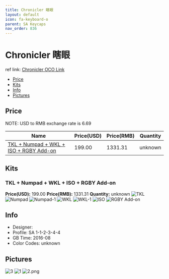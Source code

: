 ```yaml
---
title: Chronicler 瞎眼
layout: default
icon: fa-keyboard-o
parent: SA Keycaps
nav_order: 836
---
```


# Chronicler 瞎眼

ref link: [Chronicler OCO Link](https://www.originativeco.com/products/chronicler)

* [Price](#price)
* [Kits](#kits)
* [Info](#info)
* [Pictures](#pictures)


## Price  
NOTE: USD to RMB exchange rate is 6.69

| Name          | Price(USD)    |  Price(RMB) |  Quantity |
| ------------- | ------------- |  ---------- |  -------- |
|[TKL + Numpad + WKL + ISO + RGBY Add-on](#tkl)|199.00|1331.31|unknown|


## Kits
### TKL + Numpad + WKL + ISO + RGBY Add-on
**Price(USD):** 199.00    **Price(RMB):** 1331.31    **Quantity:** unknown
<img src="{{ 'assets/images/sa-keycaps/chronicler/kits_pics/tkl.jpg' | relative_url }}" alt="TKL" class="image featured">
<img src="{{ 'assets/images/sa-keycaps/chronicler/kits_pics/numpad.jpg' | relative_url }}" alt="Numpad" class="image featured">
<img src="{{ 'assets/images/sa-keycaps/chronicler/kits_pics/numpad-1.jpg' | relative_url }}" alt="Numpad-1" class="image featured">
<img src="{{ 'assets/images/sa-keycaps/chronicler/kits_pics/wkl.jpg' | relative_url }}" alt="WKL" class="image featured">
<img src="{{ 'assets/images/sa-keycaps/chronicler/kits_pics/wkl-1.jpg' | relative_url }}" alt="WKL-1" class="image featured">
<img src="{{ 'assets/images/sa-keycaps/chronicler/kits_pics/iso.jpg' | relative_url }}" alt="ISO" class="image featured">
<img src="{{ 'assets/images/sa-keycaps/chronicler/kits_pics/rgby-add-on.jpg' | relative_url }}" alt="RGBY Add-on" class="image featured">


## Info
* Designer: 
* Profile: SA 1-1-2-3-4-4
* GB Time: 2016-08
* Color Codes: unknown  


## Pictures
<img src="{{ 'assets/images/sa-keycaps/chronicler/rendering_pics/3.jpg' | relative_url }}" alt="3" class="image featured">
<img src="{{ 'assets/images/sa-keycaps/chronicler/rendering_pics/1.jpg' | relative_url }}" alt="1" class="image featured">
<img src="{{ 'assets/images/sa-keycaps/chronicler/rendering_pics/2.png' | relative_url }}" alt="2.png" class="image featured">
